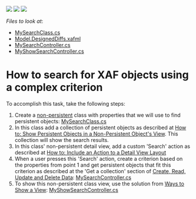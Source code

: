 <!-- default badges list -->
![](https://img.shields.io/endpoint?url=https://codecentral.devexpress.com/api/v1/VersionRange/128592807/22.2.6%2B)
[![](https://img.shields.io/badge/Open_in_DevExpress_Support_Center-FF7200?style=flat-square&logo=DevExpress&logoColor=white)](https://supportcenter.devexpress.com/ticket/details/E1744)
[![](https://img.shields.io/badge/📖_How_to_use_DevExpress_Examples-e9f6fc?style=flat-square)](https://docs.devexpress.com/GeneralInformation/403183)
<!-- default badges end -->
<!-- default file list -->
*Files to look at*:
* [MySearchClass.cs](CS/EFCore/ComplexSearchEF/ComplexSearchEF.Module/BusinessObjects/MySearchClass.cs)
* [Model.DesignedDiffs.xafml](CS/EFCore/ComplexSearchEF/ComplexSearchEF.Module/Model.DesignedDiffs.xafml)
* [MySearchController.cs](CS/EFCore/ComplexSearchEF/ComplexSearchEF.Module/Controllers/MySearchController.cs)
* [MyShowSearchController.cs](CS/EFCore/ComplexSearchEF/ComplexSearchEF.Module/Controllers/MyShowSearchController.cs)
<!-- default file list end -->
# How to search for XAF objects using a complex criterion


To accomplish this task, take the following steps:


1. Create a [non-persistent](https://docs.devexpress.com/eXpressAppFramework/116516/business-model-design-orm/non-persistent-objects) class with properties that we will use to find persistent objects: [MySearchClass.cs](CS/EFCore/ComplexSearchEF/ComplexSearchEF.Module/BusinessObjects/MySearchClass.cs)
2. In this class add a collection of persistent objects as described at [How to: Show Persistent Objects in a Non-Persistent Object's View](https://docs.devexpress.com/eXpressAppFramework/116106/business-model-design-orm/non-persistent-objects/how-to-show-persistent-objects-in-a-non-persistent-objects-view#persistent-collection). This collection will show the search results.
3. In this class' non-persistent detail  view, add a custom 'Search' action as described at [How to: Include an Action to a Detail View Layout](https://docs.devexpress.com/eXpressAppFramework/112816/task-based-help/miscellaneous-ui-customizations/how-to-include-an-action-to-a-detail-view-layout)
4. When a user presses this 'Search' action, create a criterion based on the properties from point 1 and get persistent objects that fit this criterion as described at the 'Get a collection' section of [Create, Read, Update and Delete Data](https://docs.devexpress.com/eXpressAppFramework/113711/concepts/data-manipulation-and-business-logic/create-read-update-and-delete-data): [MySearchController.cs](CS/EFCore/ComplexSearchEF/ComplexSearchEF.Module/Controllers/MySearchController.cs)
5. To show this non-persistent class view, use the solution from [Ways to Show a View](https://docs.devexpress.com/eXpressAppFramework/112803/ui-construction/views/ways-to-show-a-view/ways-to-show-a-view): [MyShowSearchController.cs](CS/EFCore/ComplexSearchEF/ComplexSearchEF.Module/Controllers/MyShowSearchController.cs)




